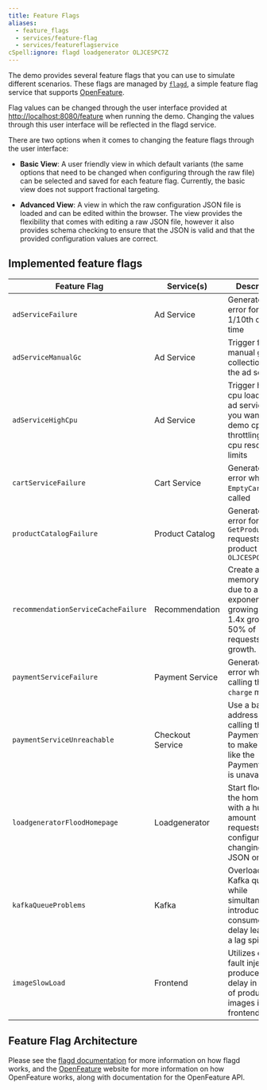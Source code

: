 ```yaml
---
title: Feature Flags
aliases:
  - feature_flags
  - services/feature-flag
  - services/featureflagservice
cSpell:ignore: flagd loadgenerator OLJCESPC7Z
---
```


The demo provides several feature flags that you can use to simulate different
scenarios. These flags are managed by [`flagd`](https://flagd.dev), a simple
feature flag service that supports [OpenFeature](https://openfeature.dev).

Flag values can be changed through the user interface provided at <http://localhost:8080/feature> when running the demo. Changing the
values through this user interface will be reflected in the flagd service.

There are two options when it comes to changing the feature flags through the user interface:

- **Basic View**: A user friendly view in which default variants (the same options that need to be changed when configuring through the
raw file) can be selected and saved for each feature flag. Currently, the basic view does not support fractional targeting.

- **Advanced View**: A view in which the raw configuration JSON file is loaded and can be edited within the browser. The view provides the
flexibility that comes with editing a raw JSON file, however it also provides schema checking to ensure that the JSON is valid and that the
provided configuration values are correct.

## Implemented feature flags

| Feature Flag                        | Service(s)       | Description                                                                                               |
| ----------------------------------- | ---------------- | --------------------------------------------------------------------------------------------------------- |
| `adServiceFailure`                  | Ad Service       | Generate an error for `GetAds` 1/10th of the time                                                         |
| `adServiceManualGc`                 | Ad Service       | Trigger full manual garbage collections in the ad service                                                 |
| `adServiceHighCpu`                  | Ad Service       | Trigger high cpu load in the ad service. If you want to demo cpu throttling, set cpu resource limits      |
| `cartServiceFailure`                | Cart Service     | Generate an error whenever `EmptyCart` is called                                                          |
| `productCatalogFailure`             | Product Catalog  | Generate an error for `GetProduct` requests with product ID: `OLJCESPC7Z`                                 |
| `recommendationServiceCacheFailure` | Recommendation   | Create a memory leak due to an exponentially growing cache. 1.4x growth, 50% of requests trigger growth.  |
| `paymentServiceFailure`             | Payment Service  | Generate an error when calling the `charge` method.                                                       |
| `paymentServiceUnreachable`         | Checkout Service | Use a bad address when calling the PaymentService to make it seem like the PaymentService is unavailable. |
| `loadgeneratorFloodHomepage`        | Loadgenerator    | Start flooding the homepage with a huge amount of requests, configurable by changing flagd JSON on state. |
| `kafkaQueueProblems`                | Kafka            | Overloads Kafka queue while simultaneously introducing a consumer side delay leading to a lag spike.      |
| `imageSlowLoad`                     | Frontend         | Utilizes envoy fault injection, produces a delay in loading of product images in the frontend.            |

## Feature Flag Architecture

Please see the [flagd documentation](https://flagd.dev) for more information on
how flagd works, and the [OpenFeature](https://openfeature.dev) website for more
information on how OpenFeature works, along with documentation for the
OpenFeature API.

